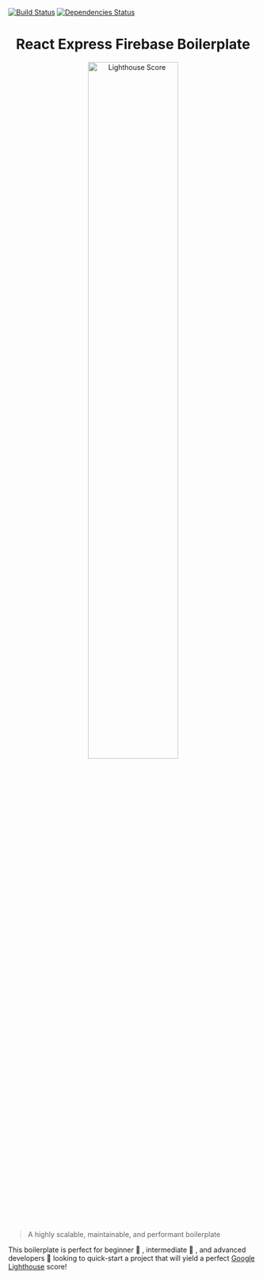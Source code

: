 [![Build Status](https://travis-ci.com/gurveerdhindsa/ref.svg?token=Q7Wj8LGyEKmLYx5gvdog&branch=master)](https://travis-ci.com/gurveerdhindsa/ref)
[![Dependencies Status](https://img.shields.io/david/gurveerdhindsa/ref?color=success)](https://github.com/gurveerdhindsa/ref.git)

<div style="text-align:center">
  <h1 align="center">React Express Firebase Boilerplate</h1>
  
</div>

<p align="center">
  <img width="60%" src="https://imgur.com/download/ZJXd8TU" alt="Lighthouse Score">
</p>

> A highly scalable, maintainable, and performant boilerplate

This boilerplate is perfect for beginner 👶 , intermediate 👨 , and advanced developers 👷 looking to quick-start a project that will yield a perfect [Google Lighthouse](https://developers.google.com/web/tools/lighthouse) score!
